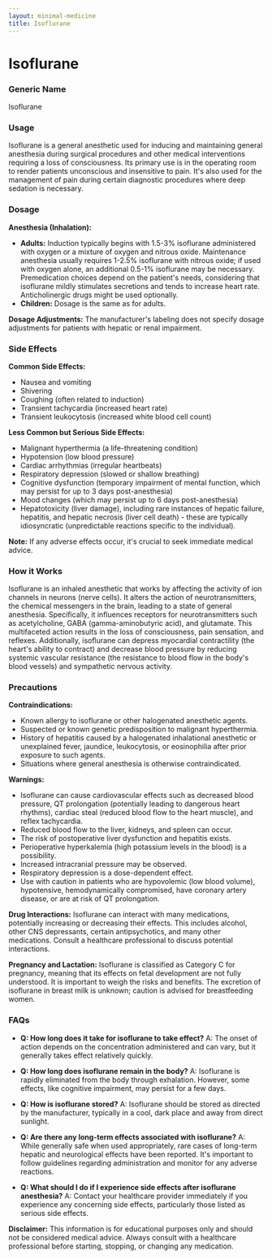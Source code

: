 ```yaml
---
layout: minimal-medicine
title: Isoflurane
---
```


# Isoflurane
### Generic Name
Isoflurane

### Usage
Isoflurane is a general anesthetic used for inducing and maintaining general anesthesia during surgical procedures and other medical interventions requiring a loss of consciousness.  Its primary use is in the operating room to render patients unconscious and insensitive to pain. It's also used for the management of pain during certain diagnostic procedures where deep sedation is necessary.


### Dosage

**Anesthesia (Inhalation):**

* **Adults:** Induction typically begins with 1.5-3% isoflurane administered with oxygen or a mixture of oxygen and nitrous oxide.  Maintenance anesthesia usually requires 1-2.5% isoflurane with nitrous oxide; if used with oxygen alone, an additional 0.5-1% isoflurane may be necessary.  Premedication choices depend on the patient's needs, considering that isoflurane mildly stimulates secretions and tends to increase heart rate.  Anticholinergic drugs might be used optionally.
* **Children:** Dosage is the same as for adults.

**Dosage Adjustments:**  The manufacturer's labeling does not specify dosage adjustments for patients with hepatic or renal impairment.

### Side Effects

**Common Side Effects:**

* Nausea and vomiting
* Shivering
* Coughing (often related to induction)
* Transient tachycardia (increased heart rate)
* Transient leukocytosis (increased white blood cell count)

**Less Common but Serious Side Effects:**

* Malignant hyperthermia (a life-threatening condition)
* Hypotension (low blood pressure)
* Cardiac arrhythmias (irregular heartbeats)
* Respiratory depression (slowed or shallow breathing)
* Cognitive dysfunction (temporary impairment of mental function, which may persist for up to 3 days post-anesthesia)
* Mood changes (which may persist up to 6 days post-anesthesia)
* Hepatotoxicity (liver damage), including rare instances of hepatic failure, hepatitis, and hepatic necrosis (liver cell death) - these are typically idiosyncratic (unpredictable reactions specific to the individual).

**Note:** If any adverse effects occur, it's crucial to seek immediate medical advice.


### How it Works

Isoflurane is an inhaled anesthetic that works by affecting the activity of ion channels in neurons (nerve cells).  It alters the action of neurotransmitters, the chemical messengers in the brain, leading to a state of general anesthesia.  Specifically, it influences receptors for neurotransmitters such as acetylcholine, GABA (gamma-aminobutyric acid), and glutamate. This multifaceted action results in the loss of consciousness, pain sensation, and reflexes.  Additionally, isoflurane can depress myocardial contractility (the heart's ability to contract) and decrease blood pressure by reducing systemic vascular resistance (the resistance to blood flow in the body's blood vessels) and sympathetic nervous activity.


### Precautions

**Contraindications:**

* Known allergy to isoflurane or other halogenated anesthetic agents.
* Suspected or known genetic predisposition to malignant hyperthermia.
* History of hepatitis caused by a halogenated inhalational anesthetic or unexplained fever, jaundice, leukocytosis, or eosinophilia after prior exposure to such agents.
* Situations where general anesthesia is otherwise contraindicated.


**Warnings:**

* Isoflurane can cause cardiovascular effects such as decreased blood pressure, QT prolongation (potentially leading to dangerous heart rhythms), cardiac steal (reduced blood flow to the heart muscle), and reflex tachycardia.
* Reduced blood flow to the liver, kidneys, and spleen can occur.
* The risk of postoperative liver dysfunction and hepatitis exists.
* Perioperative hyperkalemia (high potassium levels in the blood) is a possibility.
* Increased intracranial pressure may be observed.
* Respiratory depression is a dose-dependent effect.
* Use with caution in patients who are hypovolemic (low blood volume), hypotensive, hemodynamically compromised, have coronary artery disease, or are at risk of QT prolongation.

**Drug Interactions:** Isoflurane can interact with many medications, potentially increasing or decreasing their effects. This includes alcohol, other CNS depressants, certain antipsychotics,  and many other medications.  Consult a healthcare professional to discuss potential interactions.


**Pregnancy and Lactation:**  Isoflurane is classified as Category C for pregnancy, meaning that its effects on fetal development are not fully understood. It is important to weigh the risks and benefits. The excretion of isoflurane in breast milk is unknown; caution is advised for breastfeeding women.  


### FAQs

* **Q: How long does it take for isoflurane to take effect?** A: The onset of action depends on the concentration administered and can vary, but it generally takes effect relatively quickly.

* **Q: How long does isoflurane remain in the body?** A:  Isoflurane is rapidly eliminated from the body through exhalation.  However, some effects, like cognitive impairment, may persist for a few days.

* **Q: How is isoflurane stored?** A:  Isoflurane should be stored as directed by the manufacturer, typically in a cool, dark place and away from direct sunlight.

* **Q: Are there any long-term effects associated with isoflurane?** A: While generally safe when used appropriately,  rare cases of long-term hepatic and neurological effects have been reported. It's important to follow guidelines regarding administration and monitor for any adverse reactions.

* **Q: What should I do if I experience side effects after isoflurane anesthesia?** A: Contact your healthcare provider immediately if you experience any concerning side effects, particularly those listed as serious side effects.


**Disclaimer:** This information is for educational purposes only and should not be considered medical advice. Always consult with a healthcare professional before starting, stopping, or changing any medication.
